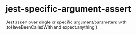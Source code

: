 # jest-specific-argument-assert
Jest assert over single or specific argument/parameters with .toHaveBeenCalledWith and expect.anything()

